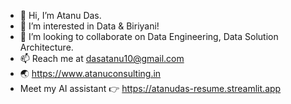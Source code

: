 - 👋 Hi, I’m Atanu Das.
- 👀 I’m interested in Data & Biriyani!
- 💞️ I’m looking to collaborate on Data Engineering, Data Solution Architecture.
- 📫 Reach me at dasatanu10@gmail.com
- :earth_asia: https://www.atanuconsulting.in
- Meet my AI assistant :point_right: https://atanudas-resume.streamlit.app

<!---
atadas10/atadas10 is a ✨ special ✨ repository because its `README.md` (this file) appears on your GitHub profile.
You can click the Preview link to take a look at your changes.
--->
